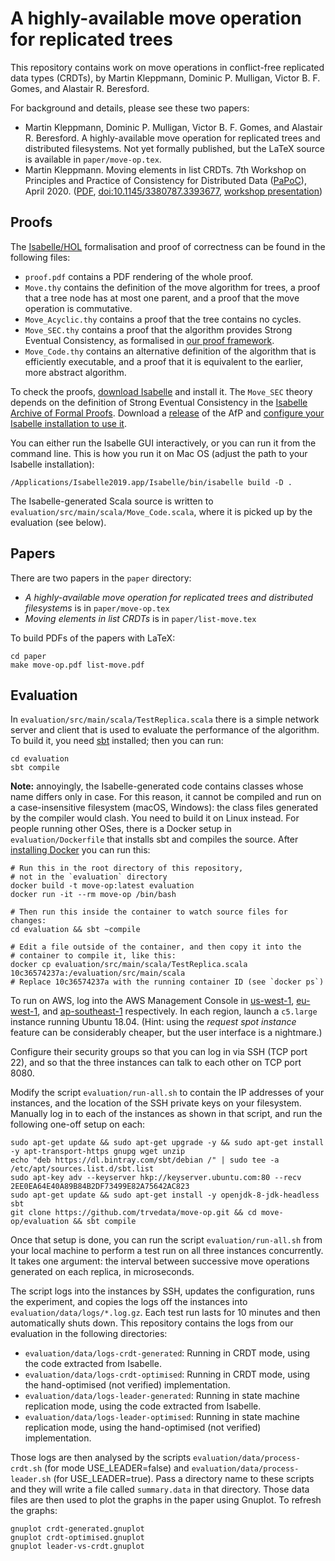 A highly-available move operation for replicated trees
======================================================

This repository contains work on move operations in conflict-free replicated data types (CRDTs),
by Martin Kleppmann, Dominic P. Mulligan, Victor B. F. Gomes, and Alastair R. Beresford.

For background and details, please see these two papers:

* Martin Kleppmann, Dominic P. Mulligan, Victor B. F. Gomes, and Alastair R. Beresford.
  A highly-available move operation for replicated trees and distributed filesystems.
  Not yet formally published, but the LaTeX source is available in `paper/move-op.tex`.
* Martin Kleppmann. Moving elements in list CRDTs. 7th Workshop on Principles and Practice
  of Consistency for Distributed Data ([PaPoC](https://papoc-workshop.github.io/2020/)), April 2020.
  ([PDF](https://martin.kleppmann.com/papers/list-move-papoc20.pdf),
  [doi:10.1145/3380787.3393677](https://dl.acm.org/doi/abs/10.1145/3380787.3393677),
  [workshop presentation](https://martin.kleppmann.com/2020/04/27/papoc-list-move.html))


Proofs
------

The [Isabelle/HOL](http://isabelle.in.tum.de/) formalisation and proof of correctness can be found
in the following files:

* `proof.pdf` contains a PDF rendering of the whole proof.
* `Move.thy` contains the definition of the move algorithm for trees, a proof that a tree node
  has at most one parent, and a proof that the move operation is commutative.
* `Move_Acyclic.thy` contains a proof that the tree contains no cycles.
* `Move_SEC.thy` contains a proof that the algorithm provides Strong Eventual Consistency,
  as formalised in [our proof framework](https://dl.acm.org/doi/10.1145/3133933).
* `Move_Code.thy` contains an alternative definition of the algorithm that is efficiently
  executable, and a proof that it is equivalent to the earlier, more abstract algorithm.

To check the proofs, [download Isabelle](https://isabelle.in.tum.de/) and install it.
The `Move_SEC` theory depends on the definition of Strong Eventual Consistency in the
[Isabelle Archive of Formal Proofs](https://www.isa-afp.org/entries/CRDT.html). Download a
[release](https://www.isa-afp.org/download.html) of the AfP and
[configure your Isabelle installation to use it](https://www.isa-afp.org/using.html).

You can either run the Isabelle GUI interactively, or you can run it from the command line.
This is how you run it on Mac OS (adjust the path to your Isabelle installation):

    /Applications/Isabelle2019.app/Isabelle/bin/isabelle build -D .

The Isabelle-generated Scala source is written to `evaluation/src/main/scala/Move_Code.scala`,
where it is picked up by the evaluation (see below).


Papers
------

There are two papers in the `paper` directory:

* *A highly-available move operation for replicated trees and distributed filesystems* is in `paper/move-op.tex`
* *Moving elements in list CRDTs* is in `paper/list-move.tex`

To build PDFs of the papers with LaTeX: 

    cd paper
    make move-op.pdf list-move.pdf


Evaluation
----------

In `evaluation/src/main/scala/TestReplica.scala` there is a simple network server and client
that is used to evaluate the performance of the algorithm. To build it, you need
[sbt](https://www.scala-sbt.org/) installed; then you can run:

    cd evaluation
    sbt compile

**Note:** annoyingly, the Isabelle-generated code contains classes whose name differs only in
case. For this reason, it cannot be compiled and run on a case-insensitive filesystem (macOS,
Windows): the class files generated by the compiler would clash. You need to build it on Linux
instead. For people running other OSes, there is a Docker setup in `evaluation/Dockerfile`
that installs sbt and compiles the source. After
[installing Docker](https://www.docker.com/get-started) you can run this:

    # Run this in the root directory of this repository,
    # not in the `evaluation` directory
    docker build -t move-op:latest evaluation
    docker run -it --rm move-op /bin/bash

    # Then run this inside the container to watch source files for changes:
    cd evaluation && sbt ~compile

    # Edit a file outside of the container, and then copy it into the
    # container to compile it, like this:
    docker cp evaluation/src/main/scala/TestReplica.scala 10c36574237a:/evaluation/src/main/scala
    # Replace 10c36574237a with the running container ID (see `docker ps`)

To run on AWS, log into the AWS Management Console in
[us-west-1](https://us-west-1.console.aws.amazon.com/console/home?region=us-west-1),
[eu-west-1](https://eu-west-1.console.aws.amazon.com/console/home?region=eu-west-1), and
[ap-southeast-1](https://ap-southeast-1.console.aws.amazon.com/console/home?region=ap-southeast-1) respectively.
In each region, launch a `c5.large` instance running Ubuntu 18.04.
(Hint: using the *request spot instance* feature can be considerably cheaper,
but the user interface is a nightmare.)

Configure their security groups so that you can log in via SSH (TCP port 22),
and so that the three instances can talk to each other on TCP port 8080.

Modify the script `evaluation/run-all.sh` to contain the IP addresses of your
instances, and the location of the SSH private keys on your filesystem.
Manually log in to each of the instances as shown in that script, and run the
following one-off setup on each:

    sudo apt-get update && sudo apt-get upgrade -y && sudo apt-get install -y apt-transport-https gnupg wget unzip
    echo "deb https://dl.bintray.com/sbt/debian /" | sudo tee -a /etc/apt/sources.list.d/sbt.list
    sudo apt-key adv --keyserver hkp://keyserver.ubuntu.com:80 --recv 2EE0EA64E40A89B84B2DF73499E82A75642AC823
    sudo apt-get update && sudo apt-get install -y openjdk-8-jdk-headless sbt
    git clone https://github.com/trvedata/move-op.git && cd move-op/evaluation && sbt compile

Once that setup is done, you can run the script `evaluation/run-all.sh` from
your local machine to perform a test run on all three instances concurrently.
It takes one argument: the interval between successive move operations generated
on each replica, in microseconds.

The script logs into the instances by SSH, updates the configuration, runs the
experiment, and copies the logs off the instances into `evaluation/data/logs/*.log.gz`.
Each test run lasts for 10 minutes and then automatically shuts down. This
repository contains the logs from our evaluation in the following directories:

* `evaluation/data/logs-crdt-generated`: Running in CRDT mode, using the code
  extracted from Isabelle.
* `evaluation/data/logs-crdt-optimised`: Running in CRDT mode, using the
  hand-optimised (not verified) implementation.
* `evaluation/data/logs-leader-generated`: Running in state machine replication
  mode, using the code extracted from Isabelle.
* `evaluation/data/logs-leader-optimised`: Running in state machine replication
  mode, using the hand-optimised (not verified) implementation.

Those logs are then analysed by the scripts `evaluation/data/process-crdt.sh`
(for mode USE_LEADER=false) and `evaluation/data/process-leader.sh` (for
USE_LEADER=true). Pass a directory name to these scripts and they will write a
file called `summary.data` in that directory. Those data files are then used
to plot the graphs in the paper using Gnuplot. To refresh the graphs:

    gnuplot crdt-generated.gnuplot
    gnuplot crdt-optimised.gnuplot
    gnuplot leader-vs-crdt.gnuplot
